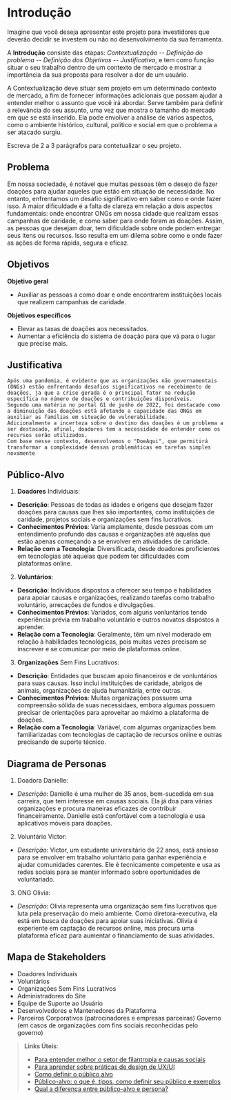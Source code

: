 # Introdução

Imagine que você deseja apresentar este projeto para investidores que deverão decidir se investem ou não no desenvolvimento da sua ferramenta.

A **Introdução** consiste das etapas: *Contextualização -- Definição do problema -- Definição dos Objetivos -- Justificativa*, e tem como função situar o seu trabalho dentro de um contexto de mercado e mostrar a importância da sua proposta para resolver a dor de um usuário.


A Contextualização deve situar sem projeto em um determinado contexto de mercado, a fim de fornecer informações adicionais que possam ajudar a entender melhor o assunto que você irá abordar. Serve também para definir a relevância do seu assunto, uma vez que mostra o tamanho do mercado em que se está inserido. Ela pode envolver a análise de vários aspectos, como o ambiente histórico, cultural, político e social em que o problema a ser atacado surgiu.

Escreva de 2 a 3 parágrafos para contetualizar o seu projeto.

## Problema

Em nossa sociedade, é notável que muitas pessoas têm o desejo de fazer doações para ajudar aqueles que estão em situação de necessidade. No entanto, enfrentamos um desafio significativo em saber como e onde fazer isso. A maior dificuldade é a falta de clareza em relação a dois aspectos fundamentais: onde encontrar ONGs em nossa cidade que realizam essas campanhas de caridade, e como saber para onde foram as doações. Assim, as pessoas que desejam doar, tem dificuldade sobre onde podem entregar seus itens ou recursos. Isso resulta em um dilema sobre como e onde fazer as ações de forma rápida, segura e eficaz.


## Objetivos

**Objetivo geral**
- Auxiliar as pessoas a como doar e onde encontrarem instituições locais que realizem campanhas de caridade.

**Objetivos específicos**
- Elevar as taxas de doações aos necessitados.
- Aumentar a eficiência do sistema de doação para que vá para o lugar que precise mais.

## Justificativa

	Após uma pandemia, é evidente que as organizações não governamentais (ONGs) estão enfrentando desafios significativos no recebimento de doações, ja que a crise gerada é o principal fator na redução específica no número de doações e contribuições disponíveis. 
	Segundo uma matéria no portal G1 de junho de 2022, foi destacado como a diminuição das doações está afetando a capacidade das ONGs em auxiliar as famílias em situação de vulnerabilidade.
	Adicionalmente a incerteza sobre o destino das doações é um problema a ser destacado, afinal, doadores tem a necessidade de entender como os recursos serão utilizados.
	Com base nesse contexto, desenvolvemos o "DoeAqui", que permitirá transformar a complexidade dessas problemáticas em tarefas simples novamente


## Público-Alvo

1. **Doadores** Individuais: 
- **Descrição**: Pessoas de todas as idades e origens que desejam fazer doações para causas que lhes são importantes, como instituições de caridade, projetos sociais e organizações sem fins lucrativos.
- **Conhecimentos Prévios**: Varia amplamente, desde pessoas com um entendimento profundo das causas e organizações até aquelas que estão apenas começando a se envolver em atividades de caridade.
- **Relação com a Tecnologia**: Diversificada, desde doadores proficientes em tecnologias até aquelas que podem ter dificuldades com plataformas online.

2. **Voluntários**: 
- **Descrição**: Indivíduos dispostos a oferecer seu tempo e habilidades para apoiar causas e organizações, realizando tarefas como trabalho voluntário, arrecações de fundos e divulgações.
- **Conhecimentos Prévios**: Variados, com alguns vonluntários tendo experiência prévia em trabalho voluntário e outros novatos dispostos a aprender.
- **Relação com a Tecnologia**: Geralmente, têm um nível moderado em relação à habilidades tecnológicas, pois muitas vezes precisam se inscrever e se comunicar por meio de plataformas online.

3. **Organizações** Sem Fins Lucrativos:
- **Descrição**: Entidades que buscam apoio financeiros e de vonluntários para suas causas. Isso inclui instituições de caridade, abrigos de animais, organizações de ajuda humanitária, entre outras. 
- **Conhecimentos Prévios**: Muitas organizações possuem uma compreensão sólida de suas necessidaes, embora algumas possuem precisar de orientações para aproveitar ao máximo a plataforma de doações.
- **Relação com a Tecnologia**: Variável, com algumas organizações bem familiarizadas com tecnologias de captação de recursos online e outras precisando de suporte técnico.

## Diagrama de Personas 
1. Doadora Danielle:
- *Descrição*: Danielle é uma mulher de 35 anos, bem-sucedida em sua carreira, que tem interesse em causas sociais. Ela já doa para várias organizações e procura maneiras eficazes de contribuir financeiramente. Danielle está confortável com a tecnologia e usa aplicativos móveis para doações.

2. Voluntário Victor:
- *Descrição*: Victor, um estudante universitário de 22 anos, está ansioso para se envolver em trabalho voluntário para ganhar experiência e ajudar comunidades carentes. Ele é tecnicamente competente e usa as redes sociais para se manter informado sobre oportunidades de voluntariado.

3. ONG Olivia: 
- *Descrição*: Olivia representa uma organização sem fins lucrativos que luta pela preservação do meio ambiente. Como diretora-executiva, ela está em busca de doações para apoiar suas iniciativas. Olivia é experiente em captação de recursos online, mas procura uma plataforma eficaz para aumentar o financiamento de suas atividades.

## Mapa de Stakeholders
- Doadores Individuais
- Voluntários
- Organizações Sem Fins Lucrativos
- Administradores do Site
- Equipe de Suporte ao Usuário
- Desenvolvedores e Mantenedores da Plataforma
- Parceiros Corporativos (patrocinadores e empresas parceiras) Governo (em casos de organizações com fins sociais reconhecidas pelo governo)

> **Links Úteis**: 
> - [Para entender melhor o setor de filantropia e causas sociais](https://philanthropynewsdigest.org/)
> - [Para aprender sobre práticas de design de UX/UI](https://www.smashingmagazine.com/)
> - [Como definir o público alvo](https://exame.com/pme/5-dicas-essenciais-para-definir-o-publico-alvo-do-seu-negocio/)
> - [Público-alvo: o que é, tipos, como definir seu público e exemplos](https://klickpages.com.br/blog/publico-alvo-o-que-e/)
> - [Qual a diferença entre público-alvo e persona?](https://rockcontent.com/blog/diferenca-publico-alvo-e-persona/)
